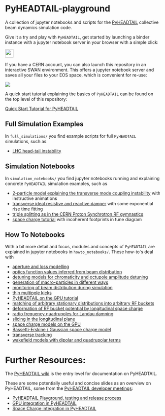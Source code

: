 # PyHEADTAIL-playground
A collection of jupyter notebooks and scripts for the [PyHEADTAIL](https://github.com/PyCOMPLETE/PyHEADTAIL) collective beam dynamics simulation code.

Give it a try and play with `PyHEADTAIL`, get started by launching a binder instance with a jupyter notebook server in your browser with a simple click:

<a href="https://mybinder.org/v2/gh/PyCOMPLETE/PyHEADTAIL-playground/HEAD" target="_blank"><img src="https://mybinder.org/badge_logo.svg" height=27 /></a>

If you have a CERN account, you can also launch this repository in an interactive SWAN environment. This offers a jupyter notebook server and saves all your files to your EOS space, which is convenient for re-use:

<a href="https://cern.ch/swanserver/cgi-bin/go?projurl=https://github.com/PyCOMPLETE/PyHEADTAIL-playground.git" target="_blank"><img src="http://swanserver.web.cern.ch/swanserver/images/badge_swan_white_150.png" /></a>

A quick start tutorial explaining the basics of `PyHEADTAIL` can be found on the top level of this repository:

[Quick Start Tutorial for PyHEADTAIL](https://nbviewer.jupyter.org/github/PyCOMPLETE/PyHEADTAIL-playground/blob/master/Tutorial.ipynb)

## Full Simulation Examples

In `full_simulations/` you find example scripts for full `PyHEADTAIL` simulations, such as
* [LHC head-tail instability](https://github.com/PyCOMPLETE/PyHEADTAIL-playground/tree/master/full_simulations/LHC_instability)

## Simulation Notebooks

In `simulation_notebooks/` you find jupyter notebooks running and explaining concrete `PyHEADTAIL` simulation examples, such as
* [2-particle model explaining the transverse mode coupling instability](https://nbviewer.jupyter.org/github/PyCOMPLETE/PyHEADTAIL-playground/blob/master/simulation_notebooks/Transverse_Mode_Coupling_Instability/TMCI_2particle_model.ipynb) with instructive animations
* [transverse ideal resistive and reactive damper](https://nbviewer.jupyter.org/github/PyCOMPLETE/PyHEADTAIL-playground/blob/master/simulation_notebooks/TransverseDamper.ipynb) with some exponential rise time fitting
* [triple splitting as in the CERN Proton Synchrotron RF gymnastics](https://nbviewer.jupyter.org/github/PyCOMPLETE/PyHEADTAIL-playground/blob/master/simulation_notebooks/PS-TripleBunchSplitting.ipynb)
* [space charge tutorial](https://nbviewer.jupyter.org/github/PyCOMPLETE/PyHEADTAIL-playground/blob/master/simulation_notebooks/SpaceChargeTutorial.ipynb) with incoherent footprints in tune diagram

## How To Notebooks

With a bit more detail and focus, modules and concepts of `PyHEADTAIL` are explained in jupyter notebooks in `howto_notebooks/`. These how-to's deal with
* [aperture and loss modelling](https://nbviewer.jupyter.org/github/PyCOMPLETE/PyHEADTAIL-playground/blob/master/howto_notebooks/ApertureNLossesTest.ipynb)
* [optics function values inferred from beam distribution](https://nbviewer.jupyter.org/github/PyCOMPLETE/PyHEADTAIL-playground/blob/master/howto_notebooks/BeamOptics.ipynb)
* [detuning models for chromaticity and octupole amplitude detuning](https://nbviewer.jupyter.org/github/PyCOMPLETE/PyHEADTAIL-playground/blob/master/howto_notebooks/DetunersTest.ipynb)
* [generation of macro-particles in different ways](https://nbviewer.jupyter.org/github/PyCOMPLETE/PyHEADTAIL-playground/blob/master/howto_notebooks/GeneratorTest.ipynb)
* [monitoring of beam distribution during simulation](https://nbviewer.jupyter.org/github/PyCOMPLETE/PyHEADTAIL-playground/blob/master/howto_notebooks/MonitorTest.ipynb)
* [thin multipole kicks](https://nbviewer.jupyter.org/github/PyCOMPLETE/PyHEADTAIL-playground/blob/master/howto_notebooks/MultipolesTest.ipynb)
* [PyHEADTAIL on the GPU tutorial](https://nbviewer.jupyter.org/github/PyCOMPLETE/PyHEADTAIL-playground/blob/master/howto_notebooks/PyHEADTAIL_on_GPU_Tutorial.ipynb)
* [matching of arbitrary stationary distributions into arbitrary RF buckets](https://nbviewer.jupyter.org/github/PyCOMPLETE/PyHEADTAIL-playground/blob/master/howto_notebooks/RFBucket_Matching.ipynb)
* [deformation of RF bucket potential by longitudinal space charge](https://nbviewer.jupyter.org/github/PyCOMPLETE/PyHEADTAIL-playground/blob/master/howto_notebooks/RFBucket_Potential_Deformation.ipynb)
* [radio frequency quadrupoles for Landau damping](https://nbviewer.jupyter.org/github/PyCOMPLETE/PyHEADTAIL-playground/blob/master/howto_notebooks/RFQTest.ipynb)
* [slicing in the longitudinal plane](https://nbviewer.jupyter.org/github/PyCOMPLETE/PyHEADTAIL-playground/blob/master/howto_notebooks/SlicingTest.ipynb)
* [space charge models on the GPU](https://nbviewer.jupyter.org/github/PyCOMPLETE/PyHEADTAIL-playground/blob/master/howto_notebooks/Space_Charge_on_the_GPU.ipynb)
* [Bassetti-Erskine / Gaussian space charge model](https://nbviewer.jupyter.org/github/PyCOMPLETE/PyHEADTAIL-playground/blob/master/howto_notebooks/TransverseGaussianSpaceCharge.ipynb)
* [transverse tracking](https://nbviewer.jupyter.org/github/PyCOMPLETE/PyHEADTAIL-playground/blob/master/howto_notebooks/TransverseTrackingTest.ipynb)
* [wakefield models with dipolar and quadrupolar terms](https://nbviewer.jupyter.org/github/PyCOMPLETE/PyHEADTAIL-playground/blob/master/howto_notebooks/WakeTest.ipynb)

# Further Resources:
The [PyHEADTAIL wiki](https://github.com/PyCOMPLETE/PyHEADTAIL/wiki) is the entry level for documentation on PyHEADTAIL.

These are some potentially useful and concise slides as an overview on PyHEADTAIL, some from the [PyHEADTAIL developer meetings](https://indico.cern.ch/category/6360/):
* [PyHEADTAIL Playground, testing and release process](https://indico.cern.ch/event/799991/)
* [GPU integration in PyHEADTAIL](https://indico.cern.ch/event/807697/)
* [Space Charge integration in PyHEADTAIL](https://indico.cern.ch/event/828068/)
